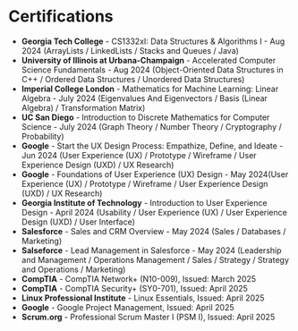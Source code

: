 # Certifications

<ul>
  <li><b>Georgia Tech College</b> - CS1332xI: Data Structures & Algorithms I - Aug 2024 (ArrayLists / LinkedLists / Stacks and Queues / Java)</li>
  <li><b>University of Illinois at Urbana-Champaign</b> - Accelerated Computer Science Fundamentals - Aug 2024 (Object-Oriented Data Structures in C++ / Ordered Data Structures / Unordered Data Structures)</li>
  <li><b>Imperial College London</b> - Mathematics for Machine Learning: Linear Algebra - July 2024 (Eigenvalues And Eigenvectors / Basis (Linear Algebra) / Transformation Matrix)</li>
  <li><b>UC San Diego</b> - Introduction to Discrete Mathematics for Computer Science - July 2024 (Graph Theory / Number Theory / Cryptography / Probability)</li>
  <li><b>Google</b> - Start the UX Design Process: Empathize, Define, and Ideate - Jun 2024 (User Experience (UX) / Prototype / Wireframe / User Experience Design (UXD) / UX Research)</li>
  <li><b>Google</b> - Foundations of User Experience (UX) Design - May 2024(User Experience (UX) / Prototype / Wireframe / User Experience Design (UXD) / UX Research)</li>
  <li><b>Georgia Institute of Technology</b> - Introduction to User Experience Design - April 2024 (Usability / User Experience (UX) / User Experience Design (UXD) / User Interface)</li>
  <li><b>Salesforce</b> - Sales and CRM Overview - May 2024 (Sales / Databases / Marketing)</li>
  <li><b>Salseforce</b> - Lead Management in Salesforce - May 2024 (Leadership and Management / Operations Management / Sales / Strategy / Strategy and Operations / Marketing)</li>
  <li><b>CompTIA</b> - CompTIA Network+ (N10-009), Issued: March 2025</li>
  <li><b>CompTIA</b> - CompTIA Security+ (SY0-701), Issued: April 2025</li>
  <li><b>Linux Professional Institute</b> - Linux Essentials, Issued: April 2025</li>
  <li><b>Google</b> - Google Project Management, Issued: April 2025</li>
  <li><b>Scrum.org</b> - Professional Scrum Master I (PSM I), Issued: April 2025</li>
</ul>
